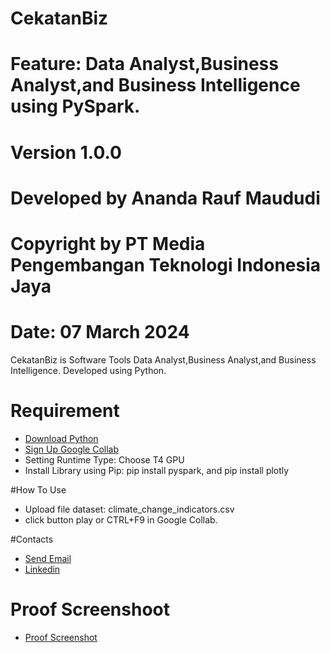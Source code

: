 # CekatanBiz
# Feature: Data Analyst,Business Analyst,and Business Intelligence using PySpark.
# Version 1.0.0
# Developed by Ananda Rauf Maududi
# Copyright by PT Media Pengembangan Teknologi Indonesia Jaya
# Date: 07 March 2024
CekatanBiz is Software Tools Data Analyst,Business Analyst,and Business Intelligence. Developed using Python.



# Requirement
- [Download Python](https://www.python.org)
- [Sign Up Google Collab](https://colab.research.google.com/)
- Setting Runtime Type: Choose T4 GPU
- Install Library using Pip: pip install pyspark, and pip install plotly

#How To Use
- Upload file dataset: climate_change_indicators.csv
- click button play or CTRL+F9 in Google Collab.

#Contacts
- [Send Email](https://mailto:anandaraufm@gmail.com)
- [Linkedin](https://www.linkedin.com/in/ananda-rauf-maududi-)

# Proof Screenshoot
- [Proof Screenshot]()
